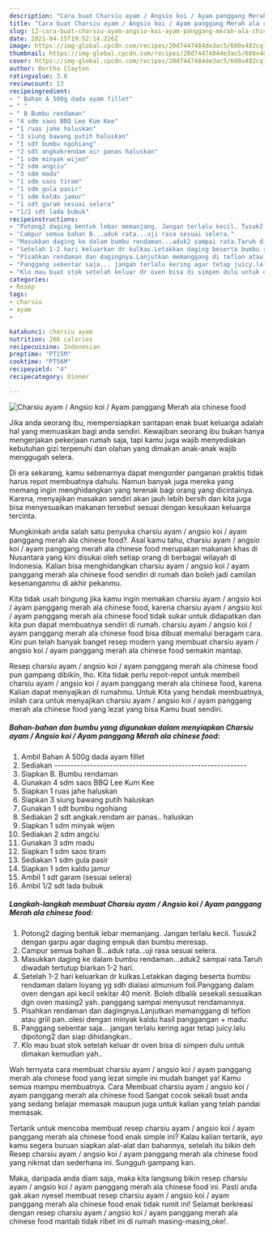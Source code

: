 ```yaml
---
description: "Cara buat Charsiu ayam / Angsio koi / Ayam panggang Merah ala chinese food yang enak Untuk Jualan"
title: "Cara buat Charsiu ayam / Angsio koi / Ayam panggang Merah ala chinese food yang enak Untuk Jualan"
slug: 12-cara-buat-charsiu-ayam-angsio-koi-ayam-panggang-merah-ala-chinese-food-yang-enak-untuk-jualan
date: 2021-04-15T19:52:14.226Z
image: https://img-global.cpcdn.com/recipes/20d7447484de3ac5/680x482cq70/charsiu-ayam-angsio-koi-ayam-panggang-merah-ala-chinese-food-foto-resep-utama.jpg
thumbnail: https://img-global.cpcdn.com/recipes/20d7447484de3ac5/680x482cq70/charsiu-ayam-angsio-koi-ayam-panggang-merah-ala-chinese-food-foto-resep-utama.jpg
cover: https://img-global.cpcdn.com/recipes/20d7447484de3ac5/680x482cq70/charsiu-ayam-angsio-koi-ayam-panggang-merah-ala-chinese-food-foto-resep-utama.jpg
author: Bertha Clayton
ratingvalue: 3.8
reviewcount: 13
recipeingredient:
- " Bahan A 500g dada ayam fillet"
- " "
- " B Bumbu rendaman"
- "4 sdm saos BBQ Lee Kum Kee"
- "1 ruas jahe haluskan"
- "3 siung bawang putih haluskan"
- "1 sdt bumbu ngohiang"
- "2 sdt angkakrendam air panas haluskan"
- "1 sdm minyak wijen"
- "2 sdm angciu"
- "3 sdm madu"
- "1 sdm saos tiram"
- "1 sdm gula pasir"
- "1 sdm kaldu jamur"
- "1 sdt garam sesuai selera"
- "1/2 sdt lada bubuk"
recipeinstructions:
- "Potong2 daging bentuk lebar memanjang. Jangan terlalu kecil. Tusuk2 dengan garpu agar daging empuk dan bumbu meresap."
- "Campur semua bahan B...aduk rata...uji rasa sesuai selera."
- "Masukkan daging ke dalam bumbu rendaman...aduk2 sampai rata.Taruh diwadah tertutup biarkan 1-2 hari."
- "Setelah 1-2 hari keluarkan dr kulkas.Letakkan daging beserta bumbu rendaman dalam loyang yg sdh dialasi almunium foil.Panggang dalam oven dengan api kecil sekitar 40 menit. Boleh dibalik sesekali.sesuaikan dgn oven masing2 yah..panggang sampai menyusut rendamannya."
- "Pisahkan rendaman dan dagingnya.Lanjutkan memanggang di teflon atau griil pan..olesi dengan minyak kaldu hasil panggangan + madu."
- "Panggang sebentar saja... jangan terlalu kering agar tetap juicy.lalu dipotong2 dan siap dihidangkan.."
- "Klo mau buat stok setelah keluar dr oven bisa di simpen dulu untuk dimakan kemudian yah.."
categories:
- Resep
tags:
- charsiu
- ayam
- 

katakunci: charsiu ayam  
nutrition: 266 calories
recipecuisine: Indonesian
preptime: "PT15M"
cooktime: "PT56M"
recipeyield: "4"
recipecategory: Dinner

---
```



![Charsiu ayam / Angsio koi / Ayam panggang Merah ala chinese food](https://img-global.cpcdn.com/recipes/20d7447484de3ac5/680x482cq70/charsiu-ayam-angsio-koi-ayam-panggang-merah-ala-chinese-food-foto-resep-utama.jpg)

Jika anda seorang ibu, mempersiapkan santapan enak buat keluarga adalah hal yang memuaskan bagi anda sendiri. Kewajiban seorang ibu bukan hanya mengerjakan pekerjaan rumah saja, tapi kamu juga wajib menyediakan kebutuhan gizi terpenuhi dan olahan yang dimakan anak-anak wajib menggugah selera.

Di era  sekarang, kamu sebenarnya dapat mengorder panganan praktis tidak harus repot membuatnya dahulu. Namun banyak juga mereka yang memang ingin menghidangkan yang terenak bagi orang yang dicintainya. Karena, menyajikan masakan sendiri akan jauh lebih bersih dan kita juga bisa menyesuaikan makanan tersebut sesuai dengan kesukaan keluarga tercinta. 



Mungkinkah anda salah satu penyuka charsiu ayam / angsio koi / ayam panggang merah ala chinese food?. Asal kamu tahu, charsiu ayam / angsio koi / ayam panggang merah ala chinese food merupakan makanan khas di Nusantara yang kini disukai oleh setiap orang di berbagai wilayah di Indonesia. Kalian bisa menghidangkan charsiu ayam / angsio koi / ayam panggang merah ala chinese food sendiri di rumah dan boleh jadi camilan kesenanganmu di akhir pekanmu.

Kita tidak usah bingung jika kamu ingin memakan charsiu ayam / angsio koi / ayam panggang merah ala chinese food, karena charsiu ayam / angsio koi / ayam panggang merah ala chinese food tidak sukar untuk didapatkan dan kita pun dapat membuatnya sendiri di rumah. charsiu ayam / angsio koi / ayam panggang merah ala chinese food bisa dibuat memalui beragam cara. Kini pun telah banyak banget resep modern yang membuat charsiu ayam / angsio koi / ayam panggang merah ala chinese food semakin mantap.

Resep charsiu ayam / angsio koi / ayam panggang merah ala chinese food pun gampang dibikin, lho. Kita tidak perlu repot-repot untuk membeli charsiu ayam / angsio koi / ayam panggang merah ala chinese food, karena Kalian dapat menyajikan di rumahmu. Untuk Kita yang hendak membuatnya, inilah cara untuk menyajikan charsiu ayam / angsio koi / ayam panggang merah ala chinese food yang lezat yang bisa Kamu buat sendiri.

<!--inarticleads1-->

##### Bahan-bahan dan bumbu yang digunakan dalam menyiapkan Charsiu ayam / Angsio koi / Ayam panggang Merah ala chinese food:

1. Ambil  Bahan A 500g dada ayam fillet
1. Sediakan  -----------------------------------------------------------
1. Siapkan  B. Bumbu rendaman
1. Gunakan 4 sdm saos BBQ Lee Kum Kee
1. Siapkan 1 ruas jahe haluskan
1. Siapkan 3 siung bawang putih haluskan
1. Gunakan 1 sdt bumbu ngohiang
1. Sediakan 2 sdt angkak.rendam air panas.. haluskan
1. Siapkan 1 sdm minyak wijen
1. Sediakan 2 sdm angciu
1. Gunakan 3 sdm madu
1. Siapkan 1 sdm saos tiram
1. Sediakan 1 sdm gula pasir
1. Siapkan 1 sdm kaldu jamur
1. Ambil 1 sdt garam (sesuai selera)
1. Ambil 1/2 sdt lada bubuk




<!--inarticleads2-->

##### Langkah-langkah membuat Charsiu ayam / Angsio koi / Ayam panggang Merah ala chinese food:

1. Potong2 daging bentuk lebar memanjang. Jangan terlalu kecil. Tusuk2 dengan garpu agar daging empuk dan bumbu meresap.
1. Campur semua bahan B...aduk rata...uji rasa sesuai selera.
1. Masukkan daging ke dalam bumbu rendaman...aduk2 sampai rata.Taruh diwadah tertutup biarkan 1-2 hari.
1. Setelah 1-2 hari keluarkan dr kulkas.Letakkan daging beserta bumbu rendaman dalam loyang yg sdh dialasi almunium foil.Panggang dalam oven dengan api kecil sekitar 40 menit. Boleh dibalik sesekali.sesuaikan dgn oven masing2 yah..panggang sampai menyusut rendamannya.
1. Pisahkan rendaman dan dagingnya.Lanjutkan memanggang di teflon atau griil pan..olesi dengan minyak kaldu hasil panggangan + madu.
1. Panggang sebentar saja... jangan terlalu kering agar tetap juicy.lalu dipotong2 dan siap dihidangkan..
1. Klo mau buat stok setelah keluar dr oven bisa di simpen dulu untuk dimakan kemudian yah..




Wah ternyata cara membuat charsiu ayam / angsio koi / ayam panggang merah ala chinese food yang lezat simple ini mudah banget ya! Kamu semua mampu membuatnya. Cara Membuat charsiu ayam / angsio koi / ayam panggang merah ala chinese food Sangat cocok sekali buat anda yang sedang belajar memasak maupun juga untuk kalian yang telah pandai memasak.

Tertarik untuk mencoba membuat resep charsiu ayam / angsio koi / ayam panggang merah ala chinese food enak simple ini? Kalau kalian tertarik, ayo kamu segera buruan siapkan alat-alat dan bahannya, setelah itu bikin deh Resep charsiu ayam / angsio koi / ayam panggang merah ala chinese food yang nikmat dan sederhana ini. Sungguh gampang kan. 

Maka, daripada anda diam saja, maka kita langsung bikin resep charsiu ayam / angsio koi / ayam panggang merah ala chinese food ini. Pasti anda gak akan nyesel membuat resep charsiu ayam / angsio koi / ayam panggang merah ala chinese food enak tidak rumit ini! Selamat berkreasi dengan resep charsiu ayam / angsio koi / ayam panggang merah ala chinese food mantab tidak ribet ini di rumah masing-masing,oke!.

